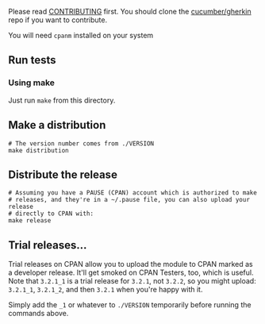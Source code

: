 Please read [CONTRIBUTING](https://github.com/cucumber/gherkin/blob/main/CONTRIBUTING.md) first.
You should clone the [cucumber/gherkin](https://github.com/cucumber/gherkin) repo if you want
to contribute.

You will need `cpanm` installed on your system

## Run tests

### Using make

Just run `make` from this directory.

## Make a distribution

    # The version number comes from ./VERSION
    make distribution

## Distribute the release

    # Assuming you have a PAUSE (CPAN) account which is authorized to make
    # releases, and they're in a ~/.pause file, you can also upload your release
    # directly to CPAN with:
    make release

## Trial releases...

Trial releases on CPAN allow you to upload the module to CPAN marked as a
developer release. It'll get smoked on CPAN Testers, too, which is useful.
Note that `3.2.1_1` is a trial release for `3.2.1`, not `3.2.2`, so you might
upload: `3.2.1_1`, `3.2.1_2`, and then `3.2.1` when you're happy with it.

Simply add the `_1` or whatever to `./VERSION` temporarily before running the
commands above.
